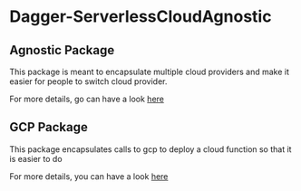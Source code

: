 # Dagger-ServerlessCloudAgnostic

## Agnostic Package

This package is meant to encapsulate multiple cloud providers and make it easier for people to switch cloud provider.

For more details, go can have a look [here](./agnostic/README.md)

## GCP Package

This package encapsulates calls to gcp to deploy a cloud function so that it is easier to do

For more details, you can have a look [here](./gcp/README.md)